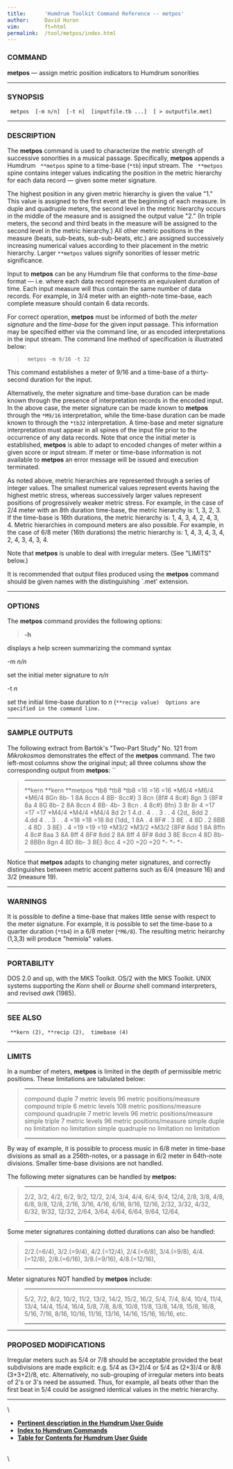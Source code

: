 ```yaml
---
title:		'Humdrum Toolkit Command Reference -- metpos'
author:		David Huron
vim:		ft=html
permalink:	/tool/metpos/index.html
---
```


### COMMAND

**metpos** &mdash; assign metric position indicators to Humdrum sonorities

------------------------------------------------------------------------

### SYNOPSIS

` metpos  [-m n/n]  [-t n]  [inputfile.tb ...]  [ > outputfile.met]`

------------------------------------------------------------------------

### DESCRIPTION

The **metpos** command is used to characterize the metric strength of
successive sonorities in a musical passage. Specifically, **metpos**
appends a Humdrum ` **metpos` spine to a time-base (`*tb`) input stream.
The ` **metpos` spine contains integer values indicating the position in
the metric hierarchy for each data record &mdash; given some meter
signature.

The highest position in any given metric hierarchy is given the value
\"1.\" This value is assigned to the first event at the beginning of
each measure. In duple and quadruple meters, the second level in the
metric hierarchy occurs in the middle of the measure and is assigned the
output value \"2.\" (In triple meters, the second and third beats in the
measure will be assigned to the second level in the metric hierarchy.)
All other metric positions in the measure (beats, sub-beats,
sub-sub-beats, etc.) are assigned successively increasing numerical
values according to their placement in the metric hierarchy. Larger
`**metpos` values signify sonorities of lesser metric significance.

Input to **metpos** can be any Humdrum file that conforms to the
*time-base* format &mdash; i.e. where each data record represents an
equivalent duration of time. Each input measure will thus contain the
same number of data records. For example, in 3/4 meter with an
eighth-note time-base, each complete measure should contain 6 data
records.

For correct operation, **metpos** must be informed of both the *meter
signature* and the *time-base* for the given input passage. This
information may be specified either via the command line, or as encoded
interpretations in the input stream. The command line method of
specification is illustrated below:

> ` metpos -m 9/16 -t 32`

This command establishes a meter of 9/16 and a time-base of a
thirty-second duration for the input.

Alternatively, the meter signature and time-base duration can be made
known through the presence of interpretation records in the encoded
input. In the above case, the meter signature can be made known to
**metpos** through the `*M9/16` interpretation, while the time-base
duration can be made known to through the `*tb32` interpretation. A
time-base and meter signature interpretation must appear in all spines
of the input file prior to the occurrence of any data records. Note that
once the initial meter is established, **metpos** is able to adapt to
encoded changes of meter within a given score or input stream. If meter
or time-base information is not available to **metpos** an error message
will be issued and execution terminated.

As noted above, metric hierarchies are represented through a series of
integer values. The smallest numerical values represent events having
the highest metric stress, whereas successively larger values represent
positions of progressively weaker metric stress. For example, in the
case of 2/4 meter with an 8th duration time-base, the metric hierarchy
is: 1, 3, 2, 3. If the time-base is 16th durations, the metric hierarchy
is: 1, 4, 3, 4, 2, 4, 3, 4. Metric hierarchies in compound meters are
also possible. For example, in the case of 6/8 meter (16th durations)
the metric hierarchy is: 1, 4, 3, 4, 3, 4, 2, 4, 3, 4, 3, 4.

Note that **metpos** is unable to deal with irregular meters. (See
\"LIMITS\" below.)

It is recommended that output files produced using the **metpos**
command should be given names with the distinguishing \`.met\'
extension.

------------------------------------------------------------------------

### OPTIONS

The **metpos** command provides the following options:

> **-h**

displays a help screen summarizing the command syntax

-m *n/n*

set the initial meter signature to *n/n*

-t *n*

set the initial time-base duration to *n*
(`**recip value)  Options are specified in the command line. `

------------------------------------------------------------------------

### SAMPLE OUTPUTS

The following extract from Bartók's \"Two-Part Study\" No. 121 from
*Mikrokosmos* demonstrates the effect of the **metpos** command. The two
left-most columns show the original input; all three columns show the
corresponding output from **metpos**: ``

>   ---------- ---------- ------------
>   \*\*kern   \*\*kern   \*\*metpos
>   \*tb8      \*tb8      \*tb8
>   =16        =16        =16
>   \*M6/4     \*M6/4     \*M6/4
>   8Gn        8b-        1
>   8A         8ccn       4
>   8B-        8cc\#}     3
>   8cn        {8f\#      4
>   8c\#}      8gn        3
>   {8F\#      8a         4
>   8G         8b-        2
>   8A         8ccn       4
>   8B-        4b-        3
>   8cn        .          4
>   8c\#}      8fn}       3
>   8r         8r         4
>   =17        =17        =17
>   \*M4/4     \*M4/4     \*M4/4
>   8d         2r         1
>   4.d        .          4
>   .          .          3
>   .          .          4
>   {2d\_      8dd        2
>   .          4.dd       4
>   .          .          3
>   .          .          4
>   =18        =18        =18
>   8d         {1dd\_     1
>   8A         .          4
>   8F\#       .          3
>   8E         .          4
>   8D         .          2
>   8BB        .          4
>   8D         .          3
>   8E}        .          4
>   =19        =19        =19
>   \*M3/2     \*M3/2     \*M3/2
>   {8F\#      8dd        1
>   8A         8ffn       4
>   8c\#       8aa        3
>   8A         8ff        4
>   8F\#       8dd        2
>   8A         8ff        4
>   8F\#       8dd        3
>   8E         8ccn       4
>   8D         8b-        2
>   8BBn       8gn        4
>   8D         8b-        3
>   8E}        8cc        4
>   =20        =20        =20
>   \*-        \*-        \*-
>   ---------- ---------- ------------
>
Notice that **metpos** adapts to changing meter signatures, and
correctly distinguishes between metric accent patterns such as 6/4
(measure 16) and 3/2 (measure 19).

------------------------------------------------------------------------

### WARNINGS

It is possible to define a time-base that makes little sense with
respect to the meter signature. For example, it is possible to set the
time-base to a quarter duration (`*tb4`) in a 6/8 meter (`*M6/8`). The
resulting metric heirarchy (1,3,3) will produce \"hemiola\" values.

------------------------------------------------------------------------

### PORTABILITY

DOS 2.0 and up, with the MKS Toolkit. OS/2 with the MKS Toolkit. UNIX
systems supporting the *Korn* shell or *Bourne* shell command
interpreters, and revised *awk* (1985).

------------------------------------------------------------------------

### SEE ALSO

` **kern (2), **recip (2),  timebase (4)`

------------------------------------------------------------------------

### LIMITS

In a number of meters, **metpos** is limited in the depth of permissible
metric positions. These limitations are tabulated below:

>   -------------------- ----------------- ------------------------------
>   compound duple       7 metric levels   96 metric positions/measure
>   compound triple      6 metric levels   108 metric positions/measure
>   compound quadruple   7 metric levels   96 metric positions/measure
>   simple triple        7 metric levels   96 metric positions/measure
>   simple duple         no limitation     no limitation
>   simple quadruple     no limitation     no limitation
>   -------------------- ----------------- ------------------------------
>
By way of example, it is possible to process music in 6/8 meter in
time-base divisions as small as a 256th-notes, or a passage in 6/2 meter
in 64th-note divisions. Smaller time-base divisions are not handled.

The following meter signatures can be handled by **metpos:**

>   ------- ------- ------- ------- ------- --------
>   2/2,    3/2,    4/2,    6/2,    9/2,    12/2,
>   2/4,    3/4,    4/4,    6/4,    9/4,    12/4,
>   2/8,    3/8,    4/8,    6/8,    9/8,    12/8,
>   2/16,   3/16,   4/16,   6/16,   9/16,   12/16,
>   2/32,   3/32,   4/32,   6/32,   9/32,   12/32,
>   2/64,   3/64,   4/64,   6/64,   9/64,   12/64,
>   ------- ------- ------- ------- ------- --------
>
Some meter signatures containing dotted durations can also be handled:

>   -------------- -------------- ---------------
>   2/2.(=6/4),    3/2.(=9/4),    4/2.(=12/4),
>   2/4.(=6/8),    3/4.(=9/8),    4/4.(=12/8),
>   2/8.(=6/16),   3/8.(=9/16),   4/8.(=12/16),
>   -------------- -------------- ---------------
>
Meter signatures NOT handled by **metpos** include:

>   ------- ------- ------- -------- -------- -------- -------- -------- --------
>   5/2,    7/2,    8/2,    10/2,    11/2,    13/2,    14/2,    15/2,    16/2,
>   5/4,    7/4,    8/4,    10/4,    11/4,    13/4,    14/4,    15/4,    16/4,
>   5/8,    7/8,    8/8,    10/8,    11/8,    13/8,    14/8,    15/8,    16/8,
>   5/16,   7/16,   8/16,   10/16,   11/16,   13/16,   14/16,   15/16,   16/16,
>   etc.                                                                 
>   ------- ------- ------- -------- -------- -------- -------- -------- --------
>
------------------------------------------------------------------------

### PROPOSED MODIFICATIONS

Irregular meters such as 5/4 or 7/8 should be acceptable provided the
beat subdivisions are made explicit: e.g. 5/4 as (3+2)/4 or 5/4 as
(2+3)/4 or 8/8 (3+3+2)/8, etc. Alternatively, no sub-grouping of
irregular meters into beats of 2\'s or 3\'s need be assumed. Thus, for
example, all beats other than the first beat in 5/4 could be assigned
identical values in the metric hierarchy.

------------------------------------------------------------------------

\

-   [**Pertinent description in the Humdrum User
    Guide**](../guide23.html#The_metpos_Command)
-   [**Index to Humdrum Commands**](../commands.toc.html)
-   [**Table for Contents for Humdrum User Guide**](../guide.toc.html)

\
\
